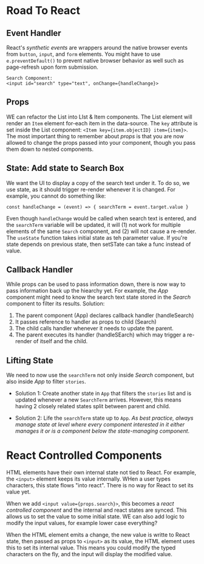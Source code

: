 # Road To React

## Event Handler
React's *synthetic events* are wrappers around the native browser events from `button`, `input`, and `form` elements. You might have to use `e.preventDefault()` to prevent native browser behavior as well such as page-refresh upon form submission.

```
Search Component:
<input id="search" type="text", onChange={handleChange}>
```

## Props
WE can refactor the List into LIst & Item components. The List element will render an `Item` element for-each item in the data-source. The `key` attribute is set inside the List component: `<Item key={item.objectID} item={item}>`. The most important thing to remember about *props* is that you are now allowed to change the props passed into your component, though you pass them down to nested components. 

## State: Add state to Search Box
We want the UI to display a copy of the search text under it. To do so, we use state, as it should trigger re-render whenever it is changed. For example, you cannot do something like:

```
const handleChange = (event) => { searchTerm = event.target.value }
```

Even though `handleChange` would be called when search text is entered, and the `searchTerm` variable will be updated, it will (1) not work for multiple elements of the same `Search` component, and (2) will not cause a re-render. The `useState`
function takes initial state as teh parameter value. If you're state depends on previous state, then setSTate can take a func instead of value.

## Callback Handler
While props can be used to pass information down, there is now way to pass information back up the hiearchy yet. For example, the *App* component might need to know the search text state stored in the *Search* component to filter its results.  Solution:
  1. The parent component (App) declares callback handler (handleSearch)
  2. It passes reference to handler as props to child (Search)
  3. The child calls handler whenever it needs to update the parent.
  4. The parent executes its handler (handleSEarch) which may trigger
     a re-render of itself and the child.
    
## Lifting State
We need to now use the `searchTerm` not only inside *Search* component, but also inside *App* to filter `stories`.

- Solution 1: Create another state in `App` that filters the `stories` list and is updated whenever a new `SearchTerm` arrives. However, this means having 2 closely related states split between parent and child.

- Solution 2: Life the `searchTerm` state up to `App`.  *As best practice, always manage state at level where every component interested in it either manages it or is a component below the state-managing component*. 

# React Controlled Components
HTML elements have their own internal state not tied to React. For example, the `<input>` element keeps its value internally. WHen a user types characters, this state flows "into react". There is no way for React to set its value yet.

When we add `<input value={props.search}>`, this becomes a *react controlled component* and the internal and react states are synced. This allows us to set the value to some initial state. WE can also add logic to modify the input values, for example lower case everything?

When the HTML element emits a change, the new value is writte to React state,
then passed as props to `<input>` as its value, the HTML element uses this to set its internal value. This means you could modify the typed characters on the fly, and the input will display the modified value.





